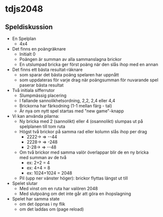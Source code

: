 # tdjs2048

## Speldiskussion

- En Spelplan
  - 4x4
- Det finns en poängräknare
  - Initialt 0
  - Poängen är summan av alla sammanslagna brickor
  - En utslumpad bricka ger först poäng när den slås ihop med en annan
- Det finns ett bästa resultat-räknare
  - som sparar det bästa poäng spelaren har uppnått
  - som uppdateras för varje drag när poängsumman för nuvarande spel paserar bästa resultat
- Två initiala sifferrutor
  - Slumpmässig placering
  - I fallande sannolikhetsordning, 2,2, 2,4 eller 4,4
  - Brickorna har färkodning (1-1 mellan färg - tal)
  - Är nya om nytt spel startas med "new game"-knapp
- Vi kan använda pilarna:
  - Ny bricka med 2 (sannolikt) eller 4 (osannolikt) slumpas ut på spelplanen till tom ruta
  - Högst två brickor på samma rad eller kolumn slås ihop per drag
    - 2222-> => --44
    - 2228-> => -248
    - 2-28-> => --48
  - Om två brickor med samma valör överlappar blir de en ny bricka med summan av de två
    - ex: 2+2 = 4
    - ex: 4+4 = 8
    - ex: 1024+1024 = 2048
  - Pil <riktning>(upp ner vänster höger): brickor flyttas längst ut till <riktning>
- Spelet slutar
  - Med vinst om en ruta har valören 2048
  - Med slutpoäng om det inte går att göra en ihopslagning
- Spelet har samma state
  - om det öppnas i ny flik
  - om det laddas om (page reload)
